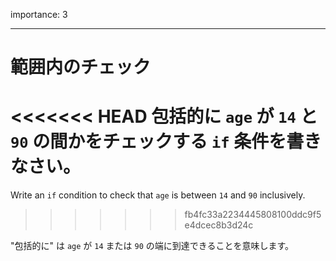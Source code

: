 importance: 3

---

# 範囲内のチェック

<<<<<<< HEAD
包括的に `age` が `14` と `90` の間かをチェックする `if` 条件を書きなさい。
=======
Write an `if` condition to check that `age` is between `14` and `90` inclusively.
>>>>>>> fb4fc33a2234445808100ddc9f5e4dcec8b3d24c

"包括的に" は `age` が `14` または `90` の端に到達できることを意味します。
